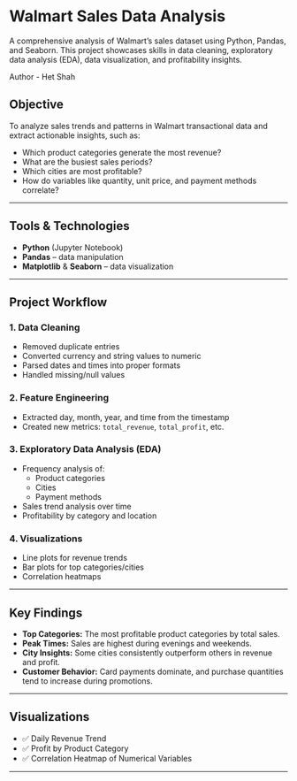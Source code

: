 # Walmart Sales Data Analysis

A comprehensive analysis of Walmart’s sales dataset using Python, Pandas, and Seaborn. This project showcases skills in data cleaning, exploratory data analysis (EDA), data visualization, and profitability insights.

Author - Het Shah

## Objective

To analyze sales trends and patterns in Walmart transactional data and extract actionable insights, such as:

- Which product categories generate the most revenue?
- What are the busiest sales periods?
- Which cities are most profitable?
- How do variables like quantity, unit price, and payment methods correlate?

---

## Tools & Technologies

- **Python** (Jupyter Notebook)
- **Pandas** – data manipulation
- **Matplotlib** & **Seaborn** – data visualization

---

## Project Workflow

### 1. Data Cleaning
- Removed duplicate entries
- Converted currency and string values to numeric
- Parsed dates and times into proper formats
- Handled missing/null values

### 2. Feature Engineering
- Extracted day, month, year, and time from the timestamp
- Created new metrics: `total_revenue`, `total_profit`, etc.

### 3. Exploratory Data Analysis (EDA)
- Frequency analysis of:
  - Product categories
  - Cities
  - Payment methods
- Sales trend analysis over time
- Profitability by category and location

### 4. Visualizations
- Line plots for revenue trends
- Bar plots for top categories/cities
- Correlation heatmaps

---

## Key Findings

- **Top Categories:** The most profitable product categories by total sales.
- **Peak Times:** Sales are highest during evenings and weekends.
- **City Insights:** Some cities consistently outperform others in revenue and profit.
- **Customer Behavior:** Card payments dominate, and purchase quantities tend to increase during promotions.

---

## Visualizations

- ✅ Daily Revenue Trend
- ✅ Profit by Product Category
- ✅ Correlation Heatmap of Numerical Variables

---
